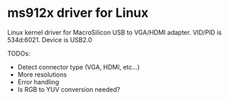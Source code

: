 # ms912x driver for Linux

Linux kernel driver for MacroSilicon USB to VGA/HDMI adapter. VID/PID is 534d:6021. Device is USB2.0

TODOs:

- Detect connector type (VGA, HDMI, etc...)
- More resolutions
- Error handling
- Is RGB to YUV conversion needed?
